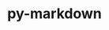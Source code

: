 ---
title: "py-markdown"
layout: cache
categories: [package, develop-2023-12-03]
meta: {"versions": ["3.4.1"], "compilers": ["apple-clang@=15.0.0", "gcc@=11.3.0"], "oss": ["ubuntu22.04", "ventura"], "platforms": ["darwin", "linux"], "targets": ["aarch64", "x86_64_v3"], "stacks": ["ml-darwin-aarch64-mps", "ml-linux-x86_64-cpu", "ml-linux-x86_64-cuda", "ml-linux-x86_64-rocm", "root"], "num_specs": 3, "num_specs_by_stack": {"ml-darwin-aarch64-mps": 1, "root": 3, "ml-linux-x86_64-cpu": 2, "ml-linux-x86_64-cuda": 2, "ml-linux-x86_64-rocm": 2}}
spec_details: [{"hash": "k2foiw7zbtskexcdikywoqsyaery3p6o", "compiler": "apple-clang@=15.0.0", "versions": ["3.4.1"], "os": "ventura", "platform": "darwin", "target": "aarch64", "variants": ["build_system=python_pip"], "stacks": ["ml-darwin-aarch64-mps", "root"], "size": "-", "tarball": "https://binaries.spack.io/releases/develop-2023-12-03/build_cache/darwin-ventura-aarch64/apple-clang-15.0.0/py-markdown-3.4.1/darwin-ventura-aarch64-apple-clang-15.0.0-py-markdown-3.4.1-k2foiw7zbtskexcdikywoqsyaery3p6o.spack"}, {"hash": "szjasufn4uwfbtjgjksyo6yq2ufw7lqb", "compiler": "gcc@=11.3.0", "versions": ["3.4.1"], "os": "ubuntu22.04", "platform": "linux", "target": "x86_64_v3", "variants": ["build_system=python_pip"], "stacks": ["root", "ml-linux-x86_64-cpu", "ml-linux-x86_64-cuda", "ml-linux-x86_64-rocm"], "size": "-", "tarball": "https://binaries.spack.io/releases/develop-2023-12-03/build_cache/linux-ubuntu22.04-x86_64_v3/gcc-11.3.0/py-markdown-3.4.1/linux-ubuntu22.04-x86_64_v3-gcc-11.3.0-py-markdown-3.4.1-szjasufn4uwfbtjgjksyo6yq2ufw7lqb.spack"}, {"hash": "6icxz4hlcjgzqx3a3n6g34qj32imasy3", "compiler": "gcc@=11.3.0", "versions": ["3.4.1"], "os": "ubuntu22.04", "platform": "linux", "target": "x86_64_v3", "variants": ["build_system=python_pip"], "stacks": ["root", "ml-linux-x86_64-cpu", "ml-linux-x86_64-cuda", "ml-linux-x86_64-rocm"], "size": "-", "tarball": "https://binaries.spack.io/releases/develop-2023-12-03/build_cache/linux-ubuntu22.04-x86_64_v3/gcc-11.3.0/py-markdown-3.4.1/linux-ubuntu22.04-x86_64_v3-gcc-11.3.0-py-markdown-3.4.1-6icxz4hlcjgzqx3a3n6g34qj32imasy3.spack"}]
---